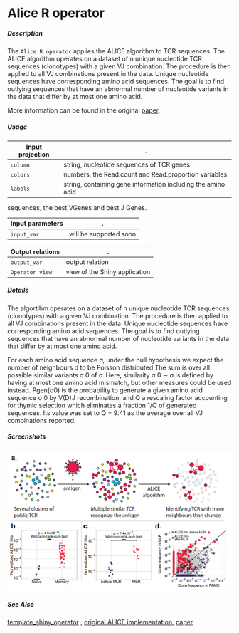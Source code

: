 # Alice R operator

##### Description

The `Alice R operator` applies the ALICE algorithm to TCR sequences. The ALICE algorithm 
operates on a dataset of n unique nucleotide TCR sequences (clonotypes) with a 
given VJ combination. The procedure is then applied to all VJ combinations present in the data. Unique nucleotide sequences have corresponding amino acid sequences. 
The goal is to find outlying sequences that have an abnormal number of nucleotide 
variants in the data that differ by at most one amino acid.

More information can be found in the original [paper](https://www.biorxiv.org/content/10.1101/375162v1). 

##### Usage

Input projection|.
---|---
`column`        | string, nucleotide sequences of TCR genes
`colors`        | numbers, the Read.count and Read.proportion variables
`labels`        | string, containing gene information including the amino acid
sequences, the best VGenes and best J Genes.

Input parameters|.
---|---
`input_var`        | will be supported soon

Output relations|.
---|---
`output_var`        | output relation
`Operator view`        | view of the Shiny application

##### Details

The algortihm operates on a dataset of n unique nucleotide TCR sequences (clonotypes) 
with a given VJ combination. The procedure is then applied to all VJ combinations present in the data. Unique nucleotide sequences have corresponding amino acid sequences. 
The goal is to find outlying sequences that have an abnormal number
of nucleotide variants in the data that differ by at most one amino acid.  
  
For each amino acid sequence σ, under the null hypothesis we expect the number 
of neighbours d to be Poisson distributed The sum is over all possible similar 
variants σ 0 of σ. Here, similarity σ 0 ∼ σ is defined by having at most one 
amino acid mismatch, but other measures could be used instead. Pgen(σ0) is
the probability to generate a given amino acid sequence σ 0 by V(D)J recombination, 
and Q a rescaling factor accounting for thymic selection which eliminates a 
fraction 1/Q of generated sequences. Its value was set to Q = 9.41 as the 
average over all VJ combinations reported.

##### Screenshots
![Example of application](/static/screenshot.PNG?raw=true "Example of application")

##### See Also

[template_shiny_operator](https://github.com/tercen/template_shiny_operator)
, [original ALICE implementation](https://github.com/pogorely/ALICE), 
[paper](https://www.biorxiv.org/content/10.1101/375162v1)

